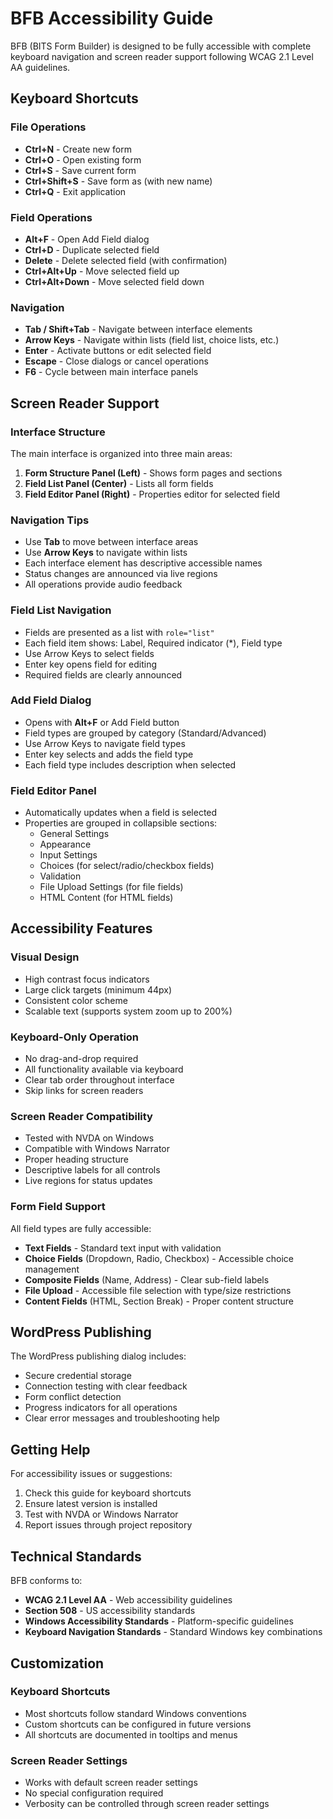 # BFB Accessibility Guide

BFB (BITS Form Builder) is designed to be fully accessible with complete keyboard navigation and screen reader support following WCAG 2.1 Level AA guidelines.

## Keyboard Shortcuts

### File Operations
- **Ctrl+N** - Create new form
- **Ctrl+O** - Open existing form
- **Ctrl+S** - Save current form
- **Ctrl+Shift+S** - Save form as (with new name)
- **Ctrl+Q** - Exit application

### Field Operations
- **Alt+F** - Open Add Field dialog
- **Ctrl+D** - Duplicate selected field
- **Delete** - Delete selected field (with confirmation)
- **Ctrl+Alt+Up** - Move selected field up
- **Ctrl+Alt+Down** - Move selected field down

### Navigation
- **Tab / Shift+Tab** - Navigate between interface elements
- **Arrow Keys** - Navigate within lists (field list, choice lists, etc.)
- **Enter** - Activate buttons or edit selected field
- **Escape** - Close dialogs or cancel operations
- **F6** - Cycle between main interface panels

## Screen Reader Support

### Interface Structure
The main interface is organized into three main areas:
1. **Form Structure Panel (Left)** - Shows form pages and sections
2. **Field List Panel (Center)** - Lists all form fields
3. **Field Editor Panel (Right)** - Properties editor for selected field

### Navigation Tips
- Use **Tab** to move between interface areas
- Use **Arrow Keys** to navigate within lists
- Each interface element has descriptive accessible names
- Status changes are announced via live regions
- All operations provide audio feedback

### Field List Navigation
- Fields are presented as a list with `role="list"`
- Each field item shows: Label, Required indicator (*), Field type
- Use Arrow Keys to select fields
- Enter key opens field for editing
- Required fields are clearly announced

### Add Field Dialog
- Opens with **Alt+F** or Add Field button
- Field types are grouped by category (Standard/Advanced)
- Use Arrow Keys to navigate field types
- Enter key selects and adds the field type
- Each field type includes description when selected

### Field Editor Panel
- Automatically updates when a field is selected
- Properties are grouped in collapsible sections:
  - General Settings
  - Appearance 
  - Input Settings
  - Choices (for select/radio/checkbox fields)
  - Validation
  - File Upload Settings (for file fields)
  - HTML Content (for HTML fields)

## Accessibility Features

### Visual Design
- High contrast focus indicators
- Large click targets (minimum 44px)
- Consistent color scheme
- Scalable text (supports system zoom up to 200%)

### Keyboard-Only Operation
- No drag-and-drop required
- All functionality available via keyboard
- Clear tab order throughout interface
- Skip links for screen readers

### Screen Reader Compatibility
- Tested with NVDA on Windows
- Compatible with Windows Narrator
- Proper heading structure
- Descriptive labels for all controls
- Live regions for status updates

### Form Field Support
All field types are fully accessible:
- **Text Fields** - Standard text input with validation
- **Choice Fields** (Dropdown, Radio, Checkbox) - Accessible choice management
- **Composite Fields** (Name, Address) - Clear sub-field labels
- **File Upload** - Accessible file selection with type/size restrictions
- **Content Fields** (HTML, Section Break) - Proper content structure

## WordPress Publishing

The WordPress publishing dialog includes:
- Secure credential storage
- Connection testing with clear feedback  
- Form conflict detection
- Progress indicators for all operations
- Clear error messages and troubleshooting help

## Getting Help

For accessibility issues or suggestions:
1. Check this guide for keyboard shortcuts
2. Ensure latest version is installed
3. Test with NVDA or Windows Narrator
4. Report issues through project repository

## Technical Standards

BFB conforms to:
- **WCAG 2.1 Level AA** - Web accessibility guidelines
- **Section 508** - US accessibility standards
- **Windows Accessibility Standards** - Platform-specific guidelines
- **Keyboard Navigation Standards** - Standard Windows key combinations

## Customization

### Keyboard Shortcuts
- Most shortcuts follow standard Windows conventions
- Custom shortcuts can be configured in future versions
- All shortcuts are documented in tooltips and menus

### Screen Reader Settings
- Works with default screen reader settings
- No special configuration required
- Verbosity can be controlled through screen reader settings